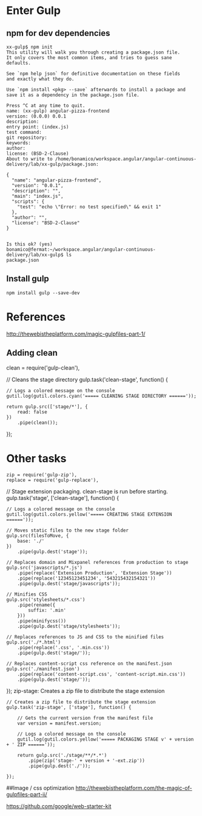 # Enter Gulp

## npm for dev dependencies
```
xx-gulp$ npm init
This utility will walk you through creating a package.json file.
It only covers the most common items, and tries to guess sane defaults.

See `npm help json` for definitive documentation on these fields
and exactly what they do.

Use `npm install <pkg> --save` afterwards to install a package and
save it as a dependency in the package.json file.

Press ^C at any time to quit.
name: (xx-gulp) angular-pizza-frontend
version: (0.0.0) 0.0.1
description:
entry point: (index.js)
test command:
git repository:
keywords:
author:
license: (BSD-2-Clause)
About to write to /home/bonamico/workspace.angular/angular-continuous-delivery/lab/xx-gulp/package.json:

{
  "name": "angular-pizza-frontend",
  "version": "0.0.1",
  "description": "",
  "main": "index.js",
  "scripts": {
    "test": "echo \"Error: no test specified\" && exit 1"
  },
  "author": "",
  "license": "BSD-2-Clause"
}


Is this ok? (yes)
bonamico@fermat:~/workspace.angular/angular-continuous-delivery/lab/xx-gulp$ ls
package.json
```

## Install gulp
```
npm install gulp --save-dev
```


# References


http://thewebistheplatform.com/magic-gulpfiles-part-1/


## Adding clean
clean = require('gulp-clean'),

// Cleans the stage directory
gulp.task('clean-stage', function() {

    // Logs a colored message on the console
    gutil.log(gutil.colors.cyan('===== CLEANING STAGE DIRECTORY ======'));

    return gulp.src(['stage/*'], {
        read: false
    })
        .pipe(clean());
});

# Other tasks
```
zip = require('gulp-zip'),
replace = require('gulp-replace'),
```



// Stage extension packaging. clean-stage is run before starting.
gulp.task('stage', ['clean-stage'], function() {

    // Logs a colored message on the console
    gutil.log(gutil.colors.yellow('===== CREATING STAGE EXTENSION ======'));

    // Moves static files to the new stage folder
    gulp.src(filesToMove, {
        base: './'
    })
        .pipe(gulp.dest('stage'));

    // Replaces domain and Mixpanel references from production to stage
    gulp.src('javascripts/*.js')
        .pipe(replace('Extension Production', 'Extension Stage'))
        .pipe(replace('12345123451234', '543215432154321'))
        .pipe(gulp.dest('stage/javascripts'));

    // Minifies CSS
    gulp.src('stylesheets/*.css')
        .pipe(rename({
            suffix: '.min'
        }))
        .pipe(minifycss())
        .pipe(gulp.dest('stage/stylesheets'));

    // Replaces references to JS and CSS to the minified files
    gulp.src('./*.html')
        .pipe(replace('.css', '.min.css'))
        .pipe(gulp.dest('stage/'));

    // Replaces content-script css reference on the manifest.json
    gulp.src('./manifest.json')
        .pipe(replace('content-script.css', 'content-script.min.css'))
        .pipe(gulp.dest('stage/'));

});
zip-stage: Creates a zip file to distribute the stage extension
```
// Creates a zip file to distribute the stage extension
gulp.task('zip-stage', ['stage'], function() {

    // Gets the current version from the manifest file
    var version = manifest.version;

    // Logs a colored message on the console
    gutil.log(gutil.colors.yellow('===== PACKAGING STAGE v' + version + ' ZIP ======'));

    return gulp.src('./stage/**/*.*')
        .pipe(zip('stage-' + version + '-ext.zip'))
        .pipe(gulp.dest('./'));

});
```


##Image / css optimization
http://thewebistheplatform.com/the-magic-of-gulpfiles-part-ii/

https://github.com/google/web-starter-kit


